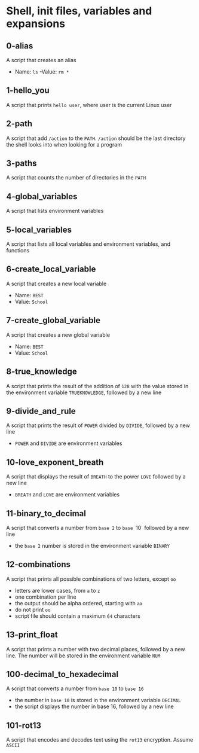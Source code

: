 # Shell, init files, variables and expansions

## 0-alias
   A script that creates an alias
   - Name: `ls`
   -Value: `rm *`

## 1-hello_you
   A script that prints `hello user`, where user is the current Linux user

## 2-path
   A script that add `/action` to the `PATH`. `/action` should be the last directory the shell looks into when looking for a program

## 3-paths
   A script that counts the number of directories in the `PATH`

## 4-global_variables
   A script that lists environment variables

## 5-local_variables
   A script that lists all local variables and environment variables, and functions

## 6-create_local_variable
   A script that creates a new local variable
   - Name: `BEST`
   - Value: `School`

## 7-create_global_variable
   A script that creates a new global variable
   - Name: `BEST`
   - Value: `School`

## 8-true_knowledge
   A script that prints the result of the addition of `128` with the value stored in the environment variable `TRUEKNOWLEDGE`, followed by a new line

## 9-divide_and_rule
   A script that prints the result of `POWER` divided by `DIVIDE`, followed by a new line
   - `POWER` and `DIVIDE` are environment variables

## 10-love_exponent_breath
   A script that displays the result of `BREATH` to the power `LOVE` followed by a new line
   - `BREATH` and `LOVE` are environment variables

## 11-binary_to_decimal
   A script that converts a number from `base 2` to `base `10` followed by a new line
   - the `base 2` number is stored in the environment variable `BINARY`

## 12-combinations
   A script that prints all possible combinations of two letters, except `oo`
   - letters are lower cases, from `a` to `z`
   - one combination per line
   - the output should be alpha ordered, starting with `aa`
   - do not print `oo`
   - script file should contain a maximum `64` characters

## 13-print_float
   A script that prints a number with two decimal places, followed by a new line. The number will be stored in the environment variable `NUM`

## 100-decimal_to_hexadecimal
   A script that converts a number from `base 10` to `base 16`
   - the number in `base 10` is stored in the environment variable `DECIMAL`
   - the script displays the number in base 16, followed by a new line

## 101-rot13
   A script that encodes and decodes text using the `rot13` encryption. Assume `ASCII`